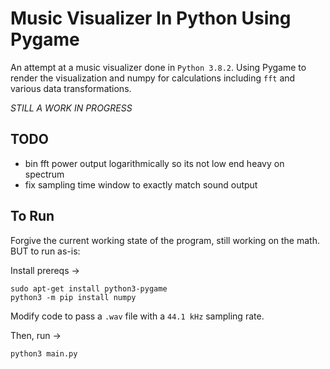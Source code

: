 # Music Visualizer In Python Using Pygame

An attempt at a music visualizer done in `Python 3.8.2`.  Using Pygame to render the visualization and numpy for calculations including `fft` and various data transformations.

*STILL A WORK IN PROGRESS*

## TODO

- bin fft power output logarithmically so its not low end heavy on spectrum
- fix sampling time window to exactly match sound output

## To Run

Forgive the current working state of the program, still working on the math. BUT to run as-is:

Install prereqs -> 

```shell
sudo apt-get install python3-pygame
python3 -m pip install numpy
```

Modify code to pass a `.wav` file with a `44.1 kHz` sampling rate.

Then, run -> 

```shell
python3 main.py
```
